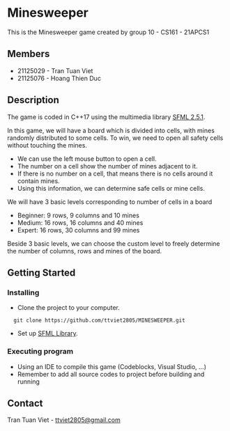 # Minesweeper
This is the Minesweeper game created by group 10 - CS161 - 21APCS1

## Members
* 21125029 - Tran Tuan Viet
* 21125076 - Hoang Thien Duc

## Description
The game is coded in C++17 using the multimedia library [SFML 2.5.1](https://www.sfml-dev.org/index.php).

In this game, we will have a board which is divided into cells, with mines randomly distributed to some cells.  To win, we need to open all safety cells without touching the mines. 
* We can use the left mouse button to open a cell.
* The number on a cell show the number of mines adjacent to it.
* If there is no number on a cell, that means there is no cells around it contain mines.
* Using this information, we can determine safe cells or mine cells.

We will have 3 basic levels corresponding to number of cells in a board
* Beginner: 9 rows, 9 columns and 10 mines
* Medium: 16 rows, 16 columns and 40 mines
* Expert: 16 rows, 30 columns and 99 mines

Beside 3 basic levels, we can choose the custom level to freely determine the number of columns, rows and mines of the board.

## Getting Started
### Installing
* Clone the project to your computer. 
```
  git clone https://github.com/ttviet2805/MINESWEEPER.git
```
* Set up [SFML Library](https://www.sfml-dev.org/tutorials/2.5/start-vc.php).

### Executing program
* Using an IDE to compile this game (Codeblocks, Visual Studio, ...)
* Remember to add all source codes to project before building and running

## Contact
Tran Tuan Viet - ttviet2805@gmail.com
